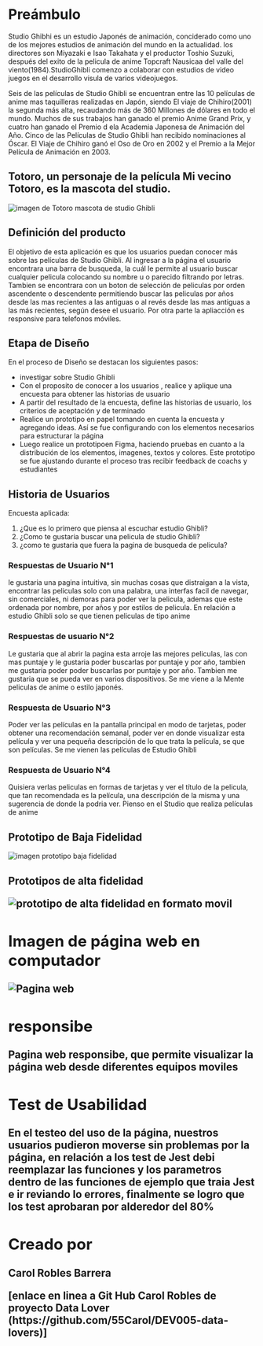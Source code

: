 
<h1>Preámbulo</h1>
<p>Studio Ghibhi es un estudio Japonés de animación, conciderado como uno de los mejores estudios de animación del mundo en la actualidad. los directores son Miyazaki e Isao Takahata y el productor Toshio Suzuki, después del exito de la pelicula de anime Topcraft Nausicaa del valle del viento(1984).StudioGhibli comenzo a colaborar con estudios de video juegos en el desarrollo visula de varios videojuegos. </p>
<p>Seis de las películas de Studio Ghibli se encuentran entre las 10 películas de anime mas taquilleras realizadas en Japón, siendo El viaje de Chihiro(2001) la segunda más alta, recaudando más de 360 Millones de dólares en todo el mundo. Muchos de sus trabajos han ganado el premio Anime Grand Prix, y cuatro han ganado el Premio d ela Academia Japonesa de Animación del Año. Cinco de las Películas de Studio Ghibli han recibido nominaciones al Óscar. El Viaje de Chihiro ganó el Oso de Oro en 2002 y el Premio a la Mejor Película de Animación en 2003.</p> 
<h2> Totoro, un personaje de la película Mi vecino Totoro, es la mascota del studio.</h2>
<img src="https://i.blogs.es/f2a494/loewe-totoro/1366_2000.jpeg" alt="imagen de Totoro mascota de studio Ghibli"/>

<h2>Definición del producto </h2>
<p> El objetivo de esta aplicación es que los usuarios puedan conocer más sobre las películas de Studio Ghibli. Al ingresar a la página el usuario encontrara una barra de busqueda, la cuál le permite al usuario buscar cualquier pelicula colocando su nombre u o parecido filtrando por letras. Tambien se encontrara con un boton de selección de peliculas por orden ascendente o descendente permitiendo buscar las peliculas por años desde las mas recientes a las antiguas o al revés desde las mas antiguas a las más recientes, según desee el usuario. Por otra parte la apliacción es responsive para telefonos móviles.</p>

<h2> Etapa de Diseño </h2>
<p>En el proceso de Diseño se destacan los siguientes pasos:</p>
<ul> 
<li>investigar sobre Studio Ghibli</li>
<li>Con el proposito de conocer a los usuarios , realice y aplique una encuesta para obtener las historias de usuario  </li>
<li>A partir del resultado de la encuesta, define las historias de usuario, los criterios de aceptación y de terminado </li>
<li>Realice un prototipo en papel tomando en cuenta la encuesta y agregando ideas. Así se fue configurando con los elementos necesarios para estructurar la página</li>
<li>Luego realice un prototipoen Figma, haciendo pruebas en cuanto a la distribución de los elementos, imagenes, textos y colores. Este prototipo se fue ajustando durante el proceso tras recibir feedback de coachs y estudiantes </li>
</ul>

<h2> Historia de Usuarios </h2>
<p>Encuesta aplicada:</p>
<ol>
<li> ¿Que es lo primero que piensa al escuchar estudio Ghibli?</li>
<li> ¿Como te gustaria buscar una pelicula de studio Ghibli?</li>
<li> ¿como te gustaria que fuera la pagina de busqueda de pelicula? </li>
</ol>
<h3>Respuestas de Usuario N°1</h3>
<p>le gustaria una pagina intuitiva, sin muchas cosas que distraigan a la vista, encontrar las peliculas solo con una palabra, una interfas facil de navegar, sin comerciales, ni demoras para poder ver la pelicula, ademas que este ordenada por nombre, por años y por estilos de pelicula. En relación a estudio Ghibli solo se que tienen peliculas de tipo anime </p>

<h3>Respuestas de usuario N°2</h3>
<p>Le gustaria que al abrir la pagina esta arroje las mejores peliculas, las con mas puntaje y le gustaria poder buscarlas por puntaje y por año, tambien me gustaria poder poder buscarlas por puntaje y por año. Tambien me gustaria que se pueda ver en varios dispositivos. 
Se me viene a la Mente peliculas de anime o estilo japonés. 
</p>

<h3>Respuesta de Usuario N°3 </h3>
<p>Poder ver las películas en la pantalla principal en modo de tarjetas, poder obtener una recomendación semanal, poder ver en donde visualizar esta película y ver una pequeña descripción de lo que trata la película, se que son películas. Se me vienen las películas de Estudio Ghibli </p>

<h3>Respuesta de Usuario N°4 </h3>
<p>Quisiera verlas peliculas en formas de tarjetas y ver el título de la pelicula, que tan recomendada es la película, una descripción de la misma y una sugerencia de donde la podria ver. Pienso en el Studio que realiza películas de anime</p>

<H2> Prototipo de Baja Fidelidad</h2>
<img src= "imagenes1/paginaweb.jpg" alt= "imagen prototipo baja fidelidad"/>

<h2>Prototipos de  alta fidelidad<h/2>
<p> </p>
<img src="imagenes1/prototipoaltafidelidad.jpg" alt= "prototipo de alta fidelidad en formato movil"/>


<h2>Imagen de página web en computador </h2>
<img src="imagenes1/paginaweb.jpg" alt = "Pagina  web"/>

<h2>responsibe  </h2>
<p>Pagina web responsibe, que permite visualizar la página web desde diferentes equipos moviles</p>
<a img src="imagenes1/responsibe.jpg">

<h2> Test de Usabilidad  </h2>
<p>En el testeo del uso de la página, nuestros usuarios pudieron moverse sin problemas por la página, en relación a los test de Jest debi reemplazar las funciones y los parametros dentro de las funciones de ejemplo que traia Jest e ir reviando lo errores, finalmente se logro que los test aprobaran por alderedor del 80%  </p>

<h2>Creado por </h2>
<p>Carol Robles Barrera</p>
[enlace en linea a Git Hub Carol Robles de  proyecto Data Lover (https://github.com/55Carol/DEV005-data-lovers)]

